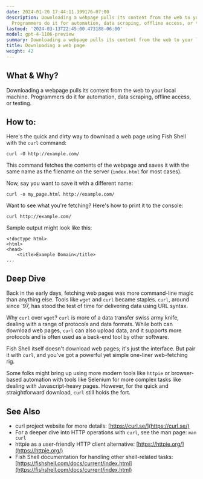```yaml
---
date: 2024-01-20 17:44:11.399176-07:00
description: Downloading a webpage pulls its content from the web to your local machine.
  Programmers do it for automation, data scraping, offline access, or testing.
lastmod: '2024-03-13T22:45:00.473188-06:00'
model: gpt-4-1106-preview
summary: Downloading a webpage pulls its content from the web to your local machine.
title: Downloading a web page
weight: 42
---
```


## What & Why?
Downloading a webpage pulls its content from the web to your local machine. Programmers do it for automation, data scraping, offline access, or testing.

## How to:
Here's the quick and dirty way to download a web page using Fish Shell with the `curl` command:

```fish
curl -O http://example.com/
```

This command fetches the contents of the webpage and saves it with the same name as the filename on the server (`index.html` for most cases).

Now, say you want to save it with a different name:

```fish
curl -o my_page.html http://example.com/
```

Want to see what you're fetching? Here's how to print it to the console:

```fish
curl http://example.com/
```

Sample output might look like this:

```
<!doctype html>
<html>
<head>
    <title>Example Domain</title>
...
```

## Deep Dive
Back in the early days, fetching web pages was more command-line magic than anything else. Tools like `wget` and `curl` became staples. `curl`, around since '97, has stood the test of time for delivering data using URL syntax.

Why `curl` over `wget`? `curl` is more of a data transfer swiss army knife, dealing with a range of protocols and data formats. While both can download web pages, `curl` can also upload data, and it supports more protocols and is often used as a back-end tool by other software.

Fish Shell itself doesn't download web pages; it's just the interface. But pair it with `curl`, and you've got a powerful yet simple one-liner web-fetching rig.

Some folks might bring up using more modern tools like `httpie` or browser-based automation with tools like Selenium for more complex tasks like dealing with Javascript-heavy pages. However, for the quick and straightforward download, `curl` still holds the fort.

## See Also

- curl project website for more details: [https://curl.se/](https://curl.se/)
- For a deeper dive into HTTP operations with `curl`, see the man page: `man curl`
- httpie as a user-friendly HTTP client alternative: [https://httpie.org/](https://httpie.org/)
- Fish Shell documentation for handling other shell-related tasks: [https://fishshell.com/docs/current/index.html](https://fishshell.com/docs/current/index.html)
